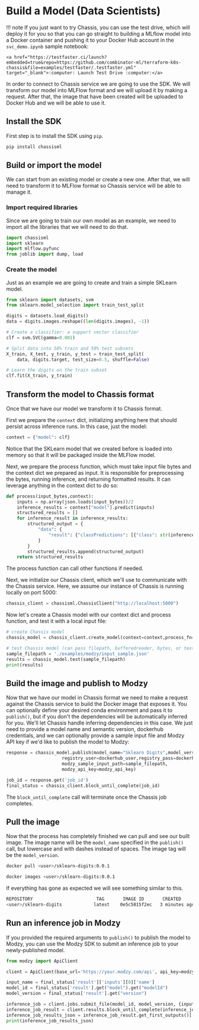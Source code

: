 # Build a Model (Data Scientists)

!!! note
    If you just want to try Chassis, you can use the test drive, which will deploy it for you so that you can go straight to building a MLflow model into a Docker container and pushing it to your Docker Hub account in the `svc_demo.ipynb` sample notebook:

    <a href="https://testfaster.ci/launch?embedded=true&repo=https://github.com/combinator-ml/terraform-k8s-chassis&file=examples/testfaster/.testfaster.yml" target="_blank">:computer: Launch Test Drive :computer:</a>


In order to connect to Chassis service we are going to use the SDK. We will transform our model into MLFlow format and we will upload it by making a request. After that, the image that have been created will be uploaded to Docker Hub and we will be able to use it.

## Install the SDK

First step is to install the SDK using `pip`.

```bash
pip install chassisml
```

## Build or import the model

We can start from an existing model or create a new one. After that, we will need to transform it to MLFlow format so Chassis service will be able to manage it.

### Import required libraries

Since we are going to train our own model as an example, we need to import all the libraries that we will need to do that.

```python
import chassisml
import sklearn
import mlflow.pyfunc
from joblib import dump, load
```

### Create the model

Just as an example we are going to create and train a simple SKLearn model.

```python
from sklearn import datasets, svm
from sklearn.model_selection import train_test_split

digits = datasets.load_digits()
data = digits.images.reshape((len(digits.images), -1))

# Create a classifier: a support vector classifier
clf = svm.SVC(gamma=0.001)

# Split data into 50% train and 50% test subsets
X_train, X_test, y_train, y_test = train_test_split(
    data, digits.target, test_size=0.5, shuffle=False)

# Learn the digits on the train subset
clf.fit(X_train, y_train)
```

## Transform the model to Chassis format 

Once that we have our model we transform it to Chassis format.

First we prepare the `context` dict, initializing anything here that should persist across inference runs. In this case, just the model:

```python
context = {"model": clf}
```

Notice that the SKLearn model that we created before is loaded into memory so that it will be packaged inside the MLFlow model. 

Next, we prepare the process function, which must take input file bytes and the context dict we prepared as input. It is responsible for preprocessing the bytes, running inference, and returning formatted results. It can leverage anything in the context dict to do so:

```python
def process(input_bytes,context):
    inputs = np.array(json.loads(input_bytes))/2
    inference_results = context["model"].predict(inputs)
    structured_results = []
    for inference_result in inference_results:
        structured_output = {
            "data": {
                "result": {"classPredictions": [{"class": str(inference_result), "score": str(1)}]}
            }
        }
        structured_results.append(structured_output)
    return structured_results
```

The process function can call other functions if needed. 

Next, we initialize our Chassis client, which we'll use to communicate with the Chassis service. Here, we assume our instance of Chassis is running locally on port 5000:

```python
chassis_client = chassisml.ChassisClient("http://localhost:5000")
```

Now let's create a Chassis model with our context dict and process function, and test it with a local input file:

```python
# create Chassis model
chassis_model = chassis_client.create_model(context=context,process_fn=process)

# test Chassis model (can pass filepath, bufferedreader, bytes, or text here):
sample_filepath = './examples/modzy/input_sample.json'
results = chassis_model.test(sample_filepath)
print(results)
```

## Build the image and publish to Modzy

Now that we have our model in Chassis format we need to make a request against the Chassis service to build the Docker image that exposes it. You can optionally define your desired conda environment and pass it to `publish()`, but if you don't the dependencies will be automatically inferred for you. We'll let Chassis handle inferring dependencies in this case. We just need to provide a model name and semantic version, dockerhub credentials, and we can optionally provide a sample input file and Modzy API key if we'd like to publish the model to Modzy:

```python
response = chassis_model.publish(model_name="Sklearn Digits",model_version="0.0.1",
                     registry_user=dockerhub_user,registry_pass=dockerhub_pass,
                     modzy_sample_input_path=sample_filepath,
                     modzy_api_key=modzy_api_key)

job_id = response.get('job_id')
final_status = chassis_client.block_until_complete(job_id)
```

The `block_until_complete` call will terminate once the Chassis job completes.

## Pull the image

Now that the process has completely finished we can pull and see our built image. The image name will be the `model_name` specified in the `publish()` call, but lowercase and with dashes instead of spaces. The image tag will be the `model_version`.

```bash
docker pull <user>/sklearn-digits:0.0.1
```

```bash
docker images <user>/sklearn-digits:0.0.1
```

If everything has gone as expected we will see something similar to this.

```bash
REPOSITORY                        TAG       IMAGE ID       CREATED         SIZE
<user>/sklearn-digits            latest    0e5c5815f2ec   3 minutes ago   2.19GB
```

## Run an inference job in Modzy

If you provided the required arguments to `publish()` to publish the model to Modzy, you can use the Modzy SDK to submit an inference job to your newly-published model. 

```python
from modzy import ApiClient

client = ApiClient(base_url='https://your.modzy.com/api', api_key=modzy_api_key)

input_name = final_status['result']['inputs'][0]['name']
model_id = final_status['result'].get("model").get("modelId")
model_version = final_status['result'].get("version")

inference_job = client.jobs.submit_file(model_id, model_version, {input_name: sample_filepath})
inference_job_result = client.results.block_until_complete(inference_job, timeout=None)
inference_job_results_json = inference_job_result.get_first_outputs()['results.json']
print(inference_job_results_json)
```

